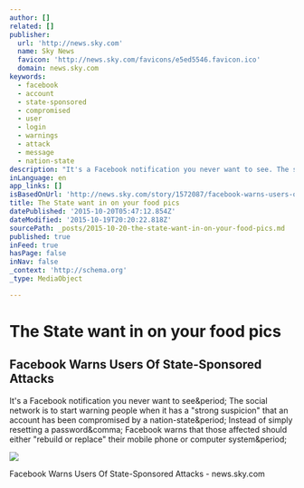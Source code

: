 ```yaml
---
author: []
related: []
publisher:
  url: 'http://news.sky.com'
  name: Sky News
  favicon: 'http://news.sky.com/favicons/e5ed5546.favicon.ico'
  domain: news.sky.com
keywords:
  - facebook
  - account
  - state-sponsored
  - compromised
  - user
  - login
  - warnings
  - attack
  - message
  - nation-state
description: "It's a Facebook notification you never want to see. The social network is to start warning people when it has a \"strong suspicion\" that an account has been compromised by a nation-state. Instead of simply resetting a password, Facebook warns that those affected should either \"rebuild or replace\" their mobile phone or computer system."
inLanguage: en
app_links: []
isBasedOnUrl: 'http://news.sky.com/story/1572087/facebook-warns-users-of-state-sponsored-attacks'
title: The State want in on your food pics
datePublished: '2015-10-20T05:47:12.854Z'
dateModified: '2015-10-19T20:20:22.818Z'
sourcePath: _posts/2015-10-20-the-state-want-in-on-your-food-pics.md
published: true
inFeed: true
hasPage: false
inNav: false
_context: 'http://schema.org'
_type: MediaObject

---
```

# The State want in on your food pics

<article style=""><h1>Facebook Warns Users Of State-Sponsored Attacks</h1><p>It's a Facebook notification you never want to see&amp;period; The social network is to start warning people when it has a "strong suspicion" that an account has been compromised by a nation-state&amp;period; Instead of simply resetting a password&amp;comma; Facebook warns that those affected should either "rebuild or replace" their mobile phone or computer system&amp;period;</p><img src="http://media.skynews.com/media/images/generated/2015/10/19/424906/default/v1/gettyimages-187265715-1-1600x900.jpg" /></article>

Facebook Warns Users Of State-Sponsored Attacks - news.sky.com